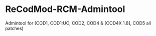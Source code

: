 # ReCodMod-RCM-Admintool
Admintool for (COD1, COD1:UO, COD2, COD4 &amp; [COD4X 1.8], COD5 all patches)

